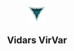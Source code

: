 
 <header id="navbar">
     <img src="./LOOGOO.png" alt="3 Vs logo" id="logo" width="40" height="37" align="center"
 />
      <div class="placeholder"><h2 class="placeholder-text">Vidars VirVar</h2></div>
 </header>

<!--
**VidarHeritier/VidarHeritier** is a ✨ _special_ ✨ repository because its `README.md` (this file) appears on your GitHub profile.

Here are some ideas to get you started:

- 🔭 I’m currently working on ...
- 🌱 I’m currently learning ...
- 👯 I’m looking to collaborate on ...
- 🤔 I’m looking for help with ...
- 💬 Ask me about ...
- 📫 How to reach me: ...
- 😄 Pronouns: ...
- ⚡ Fun fact: ...
-->
